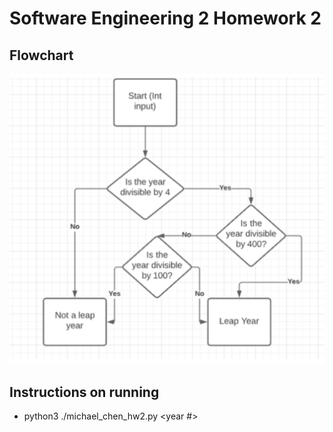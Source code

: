 # Software Engineering 2 Homework 2

## Flowchart
![Leap Years](https://github.com/mchen1235/cs-362/blob/main/3hw/year_flowchart.png)

## Instructions on running
* python3 ./michael_chen_hw2.py <year #>
